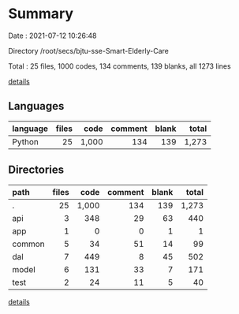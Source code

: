 # Summary

Date : 2021-07-12 10:26:48

Directory /root/secs/bjtu-sse-Smart-Elderly-Care

Total : 25 files,  1000 codes, 134 comments, 139 blanks, all 1273 lines

[details](details.md)

## Languages
| language | files | code | comment | blank | total |
| :--- | ---: | ---: | ---: | ---: | ---: |
| Python | 25 | 1,000 | 134 | 139 | 1,273 |

## Directories
| path | files | code | comment | blank | total |
| :--- | ---: | ---: | ---: | ---: | ---: |
| . | 25 | 1,000 | 134 | 139 | 1,273 |
| api | 3 | 348 | 29 | 63 | 440 |
| app | 1 | 0 | 0 | 1 | 1 |
| common | 5 | 34 | 51 | 14 | 99 |
| dal | 7 | 449 | 8 | 45 | 502 |
| model | 6 | 131 | 33 | 7 | 171 |
| test | 2 | 24 | 11 | 5 | 40 |

[details](details.md)